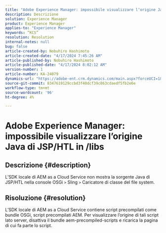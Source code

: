 ```yaml
---
title: "Adobe Experience Manager: impossibile visualizzare l’origine Java di JSP/HTL in /libs"
description: Descrizione
solution: Experience Manager
product: Experience Manager
applies-to: "Experience Manager"
keywords: “KCS”
resolution: Resolution
internal-notes: null
bug: false
article-created-by: Nobuhiro Hashimoto
article-created-date: "4/17/2024 7:45:26 AM"
article-published-by: Nobuhiro Hashimoto
article-published-date: "4/17/2024 8:02:12 AM"
version-number: 1
article-number: KA-24079
dynamics-url: "https://adobe-ent.crm.dynamics.com/main.aspx?forceUCI=1&pagetype=entityrecord&etn=knowledgearticle&id=6629476e-8efc-ee11-a1fe-6045bd045872"
source-git-commit: 8347619129ccbd3f40dcf39c863cdaedf5fb2e6e
workflow-type: tm+mt
source-wordcount: '96'
ht-degree: 4%

---
```


# Adobe Experience Manager: impossibile visualizzare l’origine Java di JSP/HTL in /libs

## Descrizione {#description}

L’SDK locale di AEM as a Cloud Service non mostra la sorgente Java di JSP/HTL nella console OSGi `>`  Sling `>`  Caricatore di classe del file system.

## Risoluzione {#resolution}


L’SDK locale di AEM as a Cloud Service contiene script precompilati come bundle OSGi, script precompilati AEM. Per visualizzare l’origine di tali script lato server, disattiva il bundle aem-precompiled-scripts e ricarica la pagina di cui fa parte lo script.
